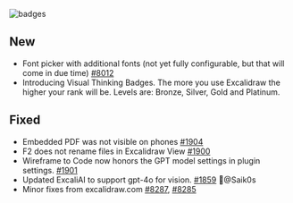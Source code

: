 ![badges](https://github.com/user-attachments/assets/7591b523-6bc6-46ff-b552-5c3492139e4c)

## New
- Font picker with additional fonts (not yet fully configurable, but that will come in due time) [#8012](https://github.com/excalidraw/excalidraw/pull/8012)
- Introducing Visual Thinking Badges. The more you use Excalidraw the higher your rank will be. Levels are: Bronze, Silver, Gold and Platinum.

## Fixed
- Embedded PDF was not visible on phones [#1904](https://github.com/zsviczian/obsidian-excalidraw-plugin/issues/1904)
- F2 does not rename files in Excalidraw View [#1900](https://github.com/zsviczian/obsidian-excalidraw-plugin/issues/1900)
- Wireframe to Code now honors the GPT model settings in plugin settings. [#1901](https://github.com/zsviczian/obsidian-excalidraw-plugin/issues/1901)
- Updated ExcaliAI to support gpt-4o for vision. [#1859](https://github.com/zsviczian/obsidian-excalidraw-plugin/pull/1859) 🙏@Saik0s
- Minor fixes from excalidraw.com [#8287](https://github.com/excalidraw/excalidraw/pull/8287), [#8285](https://github.com/excalidraw/excalidraw/pull/8285)